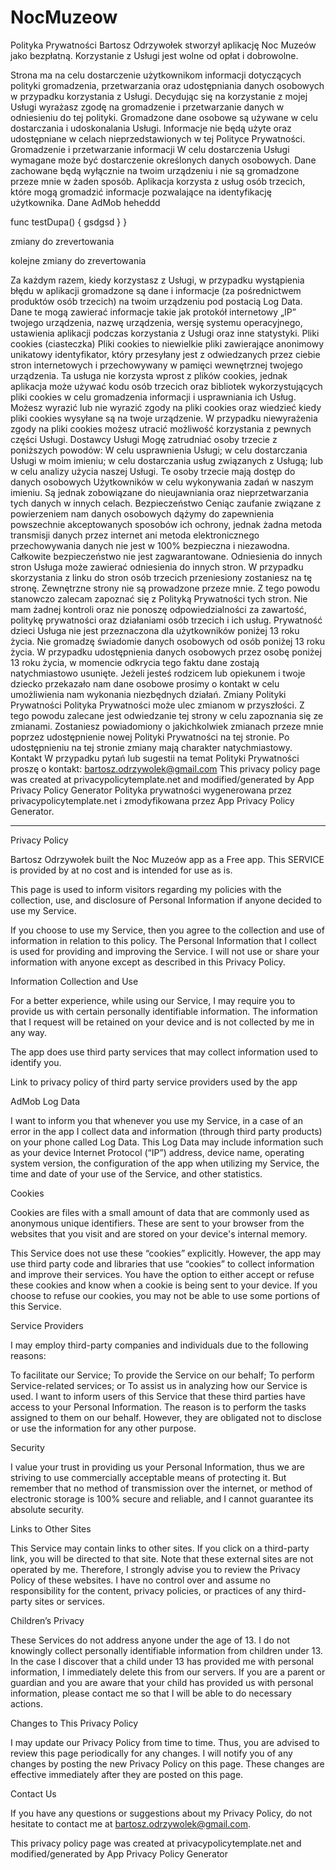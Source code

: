 # NocMuzeow

Polityka Prywatności
Bartosz Odrzywołek stworzył aplikację Noc Muzeów jako bezpłatną. Korzystanie z Usługi jest wolne od opłat i dobrowolne.

Strona ma na celu dostarczenie użytkownikom informacji dotyczących polityki gromadzenia, przetwarzania oraz udostępniania danych osobowych w przypadku korzystania z Usługi.
Decydując się na korzystanie z mojej Usługi wyrażasz zgodę na gromadzenie i przetwarzanie danych w odniesieniu do tej polityki. Gromadzone dane osobowe są używane w celu dostarczania i udoskonalania Usługi. Informacje nie będą użyte oraz udostępniane w celach nieprzedstawionych w tej Polityce Prywatności.
Gromadzenie i przetwarzanie informacji
W celu dostarczenia Usługi wymagane może być dostarczenie określonych danych osobowych. Dane zachowane będą wyłącznie na twoim urządzeniu i nie są gromadzone przeze mnie w żaden sposób.
Aplikacja korzysta z usług osób trzecich, które mogą gromadzić informacje pozwalające na identyfikację użytkownika.
Dane AdMob heheddd

func testDupa() {
 gsdgsd
}
}

zmiany do zrevertowania

kolejne zmiany do zrevertowania

Za każdym razem, kiedy korzystasz z Usługi, w przypadku wystąpienia błędu w aplikacji gromadzone są dane i informacje (za pośrednictwem produktów osób trzecich) na twoim urządzeniu pod postacią Log Data. Dane te mogą zawierać informacje takie jak protokół internetowy „IP” twojego urządzenia, nazwę urządzenia, wersję systemu operacyjnego, ustawienia aplikacji podczas korzystania z Usługi oraz inne statystyki.
Pliki cookies (ciasteczka)
Pliki cookies to niewielkie pliki zawierające anonimowy unikatowy identyfikator, który przesyłany jest z odwiedzanych przez ciebie stron internetowych i przechowywany w pamięci wewnętrznej twojego urządzenia.
Ta usługa nie korzysta wprost z plików cookies, jednak aplikacja może używać kodu osób trzecich oraz bibliotek wykorzystujących pliki cookies w celu gromadzenia informacji i usprawniania ich Usług. Możesz wyrazić lub nie wyrazić zgody na pliki cookies oraz wiedzieć kiedy pliki cookies wysyłane są na twoje urządzenie. W przypadku niewyrażenia zgody na pliki cookies możesz utracić możliwość korzystania z pewnych części Usługi.
Dostawcy Usługi
Mogę zatrudniać osoby trzecie z poniższych powodów:
W celu usprawnienia Usługi; w celu dostarczania Usługi w moim imieniu; w celu dostarczania usług związanych z Usługą; lub w celu analizy użycia naszej Usługi. Te osoby trzecie mają dostęp do danych osobowych Użytkowników w celu wykonywania zadań w naszym imieniu. Są jednak zobowiązane do nieujawniania oraz nieprzetwarzania tych danych w innych celach.
Bezpieczeństwo
Ceniąc zaufanie związane z powierzeniem nam danych osobowych dążymy do zapewnienia powszechnie akceptowanych sposobów ich ochrony, jednak żadna metoda transmisji danych przez internet ani metoda elektronicznego przechowywania danych nie jest w 100% bezpieczna i niezawodna. Całkowite bezpieczeństwo nie jest zagwarantowane.
Odniesienia do innych stron
Usługa może zawierać odniesienia do innych stron. W przypadku skorzystania z linku do stron osób trzecich przeniesiony zostaniesz na tę stronę. Zewnętrzne strony nie są prowadzone przeze mnie. Z tego powodu stanowczo zalecam zapoznać się z Polityką Prywatności tych stron. Nie mam żadnej kontroli oraz nie ponoszę odpowiedzialności za zawartość, politykę prywatności oraz działaniami osób trzecich i ich usług.
Prywatność dzieci
Usługa nie jest przeznaczona dla użytkowników poniżej 13 roku życia. Nie gromadzę świadomie danych osobowych od osób poniżej 13 roku życia. W przypadku udostępnienia danych osobowych przez osobę poniżej 13 roku życia, w momencie odkrycia tego faktu dane zostają natychmiastowo usunięte. Jeżeli jesteś rodzicem lub opiekunem i twoje dziecko przekazało nam dane osobowe prosimy o kontakt w celu umożliwienia nam wykonania niezbędnych działań. 
Zmiany Polityki Prywatności 
Polityka Prywatności może ulec zmianom w przyszłości. Z tego powodu zalecane jest odwiedzanie tej strony w celu zapoznania się ze zmianami. Zostaniesz powiadomiony o jakichkolwiek zmianach przeze mnie poprzez udostępnienie nowej Polityki Prywatności na tej stronie. Po udostępnieniu na tej stronie zmiany mają charakter natychmiastowy. 
Kontakt
W przypadku pytań lub sugestii na temat Polityki Prywatności proszę o kontakt: bartosz.odrzywolek@gmail.com
This privacy policy page was created at privacypolicytemplate.net and modified/generated by App Privacy Policy Generator
Polityka prywatności wygenerowana przez privacypolicytemplate.net i zmodyfikowana przez App Privacy Policy Generator.

--------------------------

Privacy Policy

Bartosz Odrzywołek built the Noc Muzeów app as a Free app. This SERVICE is provided by at no cost and is intended for use as is.

This page is used to inform visitors regarding my policies with the collection, use, and disclosure of Personal Information if anyone decided to use my Service.

If you choose to use my Service, then you agree to the collection and use of information in relation to this policy. The Personal Information that I collect is used for providing and improving the Service. I will not use or share your information with anyone except as described in this Privacy Policy.

Information Collection and Use

For a better experience, while using our Service, I may require you to provide us with certain personally identifiable information. The information that I request will be retained on your device and is not collected by me in any way.

The app does use third party services that may collect information used to identify you.

Link to privacy policy of third party service providers used by the app

AdMob
Log Data

I want to inform you that whenever you use my Service, in a case of an error in the app I collect data and information (through third party products) on your phone called Log Data. This Log Data may include information such as your device Internet Protocol (“IP”) address, device name, operating system version, the configuration of the app when utilizing my Service, the time and date of your use of the Service, and other statistics.

Cookies

Cookies are files with a small amount of data that are commonly used as anonymous unique identifiers. These are sent to your browser from the websites that you visit and are stored on your device's internal memory.

This Service does not use these “cookies” explicitly. However, the app may use third party code and libraries that use “cookies” to collect information and improve their services. You have the option to either accept or refuse these cookies and know when a cookie is being sent to your device. If you choose to refuse our cookies, you may not be able to use some portions of this Service.

Service Providers

I may employ third-party companies and individuals due to the following reasons:

To facilitate our Service;
To provide the Service on our behalf;
To perform Service-related services; or
To assist us in analyzing how our Service is used.
I want to inform users of this Service that these third parties have access to your Personal Information. The reason is to perform the tasks assigned to them on our behalf. However, they are obligated not to disclose or use the information for any other purpose.

Security

I value your trust in providing us your Personal Information, thus we are striving to use commercially acceptable means of protecting it. But remember that no method of transmission over the internet, or method of electronic storage is 100% secure and reliable, and I cannot guarantee its absolute security.

Links to Other Sites

This Service may contain links to other sites. If you click on a third-party link, you will be directed to that site. Note that these external sites are not operated by me. Therefore, I strongly advise you to review the Privacy Policy of these websites. I have no control over and assume no responsibility for the content, privacy policies, or practices of any third-party sites or services.

Children’s Privacy

These Services do not address anyone under the age of 13. I do not knowingly collect personally identifiable information from children under 13. In the case I discover that a child under 13 has provided me with personal information, I immediately delete this from our servers. If you are a parent or guardian and you are aware that your child has provided us with personal information, please contact me so that I will be able to do necessary actions.

Changes to This Privacy Policy

I may update our Privacy Policy from time to time. Thus, you are advised to review this page periodically for any changes. I will notify you of any changes by posting the new Privacy Policy on this page. These changes are effective immediately after they are posted on this page.

Contact Us

If you have any questions or suggestions about my Privacy Policy, do not hesitate to contact me at bartosz.odrzywolek@gmail.com.

This privacy policy page was created at privacypolicytemplate.net and modified/generated by App Privacy Policy Generator
